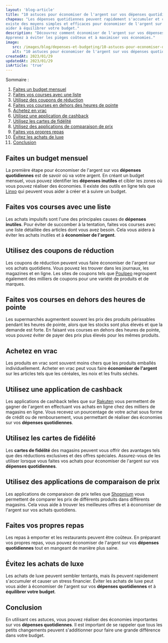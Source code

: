 ```yaml
---
layout: 'blog-article'
title: "10 astuces pour économiser de l'argent sur vos dépenses quotidiennes"
chapeau: "Les dépenses quotidiennes peuvent rapidement s'accumuler et causer un stress financier. Heureusement, il
existe des moyens simples et efficaces pour économiser de l'argent sur vos achats quotidiens. Voici 10 astuces pour vous
aider à équilibrer votre budget."
description: "Découvrez comment économiser de l'argent sur vos dépenses quotidiennes grâce à ces 10 astuces pratiques.
Apprenez à éviter les pièges coûteux et à maximiser vos économies."
image:
   src: /images/blog/depenses-et-budgeting/10-astuces-pour-economiser-de-largent-sur-vos-depenses-quotidiennes.png
   alt: "10 astuces pour économiser de l'argent sur vos dépenses quotidiennes"
createdAt: 2023/01/29
updatedAt: 2023/01/29
isArticle: 'true'
---
```


<div class="mt-4 rounded-md bg-gray-100 p-4">
Sommaire :

<ol class="flex flex-col">
   <li><a href="#faites-un-budget-mensuel" title="Faites un budget mensuel">Faites un budget mensuel</a></li>
   <li><a href="#faites-vos-courses-avec-une-liste" title="Faites vos courses avec une liste">Faites vos courses avec une liste</a></li>
   <li><a href="#utilisez-des-coupons-de-réduction" title="Utilisez des coupons de réduction">Utilisez des coupons de réduction</a></li>
   <li><a href="#faites-vos-courses-en-dehors-des-heures-de-pointe" title="Faites vos courses en dehors des heures de pointe">Faites vos courses en dehors des heures de pointe</a></li>
   <li><a href="#achetez-en-vrac" title="Achetez en vrac">Achetez en vrac</a></li>
   <li><a href="#utilisez-une-application-de-cashback" title="Utilisez une application de cashback">Utilisez une application de cashback</a></li>
   <li><a href="#utilisez-les-cartes-de-fidélité" title="Utilisez les cartes de fidélité">Utilisez les cartes de fidélité</a></li>
   <li><a href="#utilisez-des-applications-de-comparaison-de-prix" title="Utilisez des applications de comparaison de prix">Utilisez des applications de comparaison de prix</a></li>
   <li><a href="#faites-vos-propres-repas" title="Faites vos propres repas">Faites vos propres repas</a></li>
   <li><a href="#évitez-les-achats-de-luxe" title="Évitez les achats de luxe">Évitez les achats de luxe</a></li>
   <li><a href="#conclusion" title="Conclusion">Conclusion</a></li>
</ol>
</div>

## Faites un budget mensuel

La première étape pour économiser de l'argent sur vos **dépenses quotidiennes** est de savoir où va votre argent. En créant
un budget mensuel, vous pouvez identifier les **dépenses inutiles** et cibler les zones où vous pouvez réaliser des
économies. Il existe des outils en ligne tels que <a href="https://www.linxo.com/" title="Linxo" target="_blank">Linxo</a>
qui peuvent vous aider à créer et à
suivre un budget.

## Faites vos courses avec une liste

Les achats impulsifs sont l'une des principales causes de **dépenses inutiles**. Pour éviter de succomber à la tentation,
faites vos courses avec une liste détaillée des articles dont vous avez besoin. Cela vous aidera à éviter les achats
inutiles et à **économiser de l'argent**.

## Utilisez des coupons de réduction

Les coupons de réduction peuvent vous faire économiser de l'argent sur vos achats quotidiens. Vous pouvez les trouver
dans les journaux, les magazines et en ligne. Les sites de coupons tels que <a href="https://www.poulpeo.com/" title="
Poulpeo" target="_blank">Poulpeo</a>
regroupent également des milliers de coupons pour une variété de produits et de marques.

## Faites vos courses en dehors des heures de pointe

Les supermarchés augmentent souvent les prix des produits périssables pendant les heures de pointe, alors que les stocks
sont plus élevés et que la demande est forte. En faisant vos courses en dehors des heures de pointe, vous pouvez éviter
de payer des prix plus élevés pour les mêmes produits.

## Achetez en vrac

Les produits en vrac sont souvent moins chers que les produits emballés individuellement. Acheter en vrac peut vous
faire **économiser de l'argent** sur les articles tels que les céréales, les noix et les fruits séchés.

## Utilisez une application de cashback

Les applications de cashback telles que sur <a href="https://www.rakuten.com/" title="Rakuten" target="_blank">
Rakuten</a> vous permettent de gagner de l'argent en effectuant vos achats en ligne chez des milliers de magasins en
ligne. Vous recevez un pourcentage de votre achat sous forme de crédit ou de remboursement, vous permettant de réaliser
des économies sur vos **dépenses quotidiennes**.

## Utilisez les cartes de fidélité
Les **cartes de fidélité** des magasins peuvent vous offrir des avantages tels que des
réductions exclusives et des offres spéciales. Assurez-vous de les utiliser lorsque vous faites vos achats pour
économiser de l'argent sur vos **dépenses quotidiennes**.

## Utilisez des applications de comparaison de prix
Les applications de comparaison de prix telles que
<a href="https://www.shopmium.com/" title="Shopmium" target="_blank">Shopmium</a> vous permettent de comparer les prix de différents produits dans différents
magasins. Cela vous aide à trouver les meilleures offres et à économiser de l'argent sur vos achats quotidiens.

## Faites vos propres repas
Les repas à emporter et les restaurants peuvent être coûteux. En préparant vos propres repas,
vous pouvez économiser de l'argent sur vos **dépenses quotidiennes** tout en mangeant de manière plus saine.

## Évitez les achats de luxe
Les achats de luxe peuvent sembler tentants, mais ils peuvent rapidement s'accumuler et
causer un stress financier. Éviter les achats de luxe peut vous aider à économiser de l'argent sur vos **dépenses
quotidiennes** et à **équilibrer votre budget**.

## Conclusion
En utilisant ces astuces, vous pouvez réaliser des économies importantes sur vos **dépenses quotidiennes**. Il est important
de se rappeler que tous les petits changements peuvent s'additionner pour faire une grande différence dans votre budget.